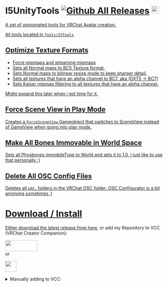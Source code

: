 # I5UnityTools [![Github All Releases](https://img.shields.io/github/downloads/i5ucc/I5UnityTools/total.svg)](https://github.com/I5UCC/I5UnityTools/releases/latest) <a href='https://ko-fi.com/i5ucc' target='_blank'><img height='35' style='border:0px;height:25px;' src='https://az743702.vo.msecnd.net/cdn/kofi3.png?v=0' border='0' alt='Buy Me a Coffee at ko-fi.com' />

A set of opinionated tools for VRChat Avatar creation.

All tools located in `Tools/I5Tools`

## Optimize Texture Formats

- Force mipmaps and streaming mipmaps
- Sets all Normal maps to BC5 Texture format.
- Sets Normal maps to bilinear resize mode to keep sharper detail.
- Sets all textures that have an alpha channel to BC7. aka (DXT5 -> BC7)
- Sets Kaiser mipmap filtering to all textures that have an alpha channel.

Might expand this later when i got time for it.

## Force Scene View in Play Mode

Creates a `ForceSceneView` Gameobject that switches to SceneView instead of GameView when going into play mode.

## Make All Bones Immovable in World Space

Sets all Physbones immobileType to World and sets it to 1.0. I just like to use that personally :)

## Delete All OSC Config Files

Deletes all usr_ folders in the VRChat OSC folder. OSC Configurator is a bit annoying sometimes :)

# Download / Install

Either download the latest release from [here](https://github.com/I5UCC/I5UnityTools/releases/latest), or add my Repository to VCC (VRChat Creator Companion): <br>

[<img src="https://github.com/I5UCC/VRCMultiUploader/assets/43730681/7130b744-dcb7-4525-a62c-9bad41331c1c"  width="102" height="35">](https://i5ucc.github.io/vpm/I5Tools.html) <br>
or <br>

[<img src="https://user-images.githubusercontent.com/43730681/235304229-ce2b4689-4945-4282-967e-40bfbf8ebf54.png" height="35">](https://i5ucc.github.io/vpm/main.html) <br>

<details>
  <summary>Manually adding to VCC:</summary>
  
  1. Open VCC
  2. Click "Settings" in the bottom left
  3. Click the "Packages" tab at the top
  4. Click "Add Repository" in the top right
  5. Paste `https://i5ucc.github.io/vpm/VRCMultiUploader.json` into the text field and click "Add"
  6. Click "I understand, Add Repository" in the popup after reading its contents
  7. Activate the checkbox next to the repository "VRCMultiUploader"
  
